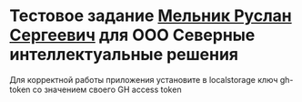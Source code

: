 # Тестовое задание [Мельник Руслан Сергеевич](https://surgut.hh.ru/resume/f983c45cff0bee08e50039ed1f723673737344) для ООО Северные интеллектуальные решения

Для корректной работы приложения установите в localstorage ключ gh-token со значением своего GH access token